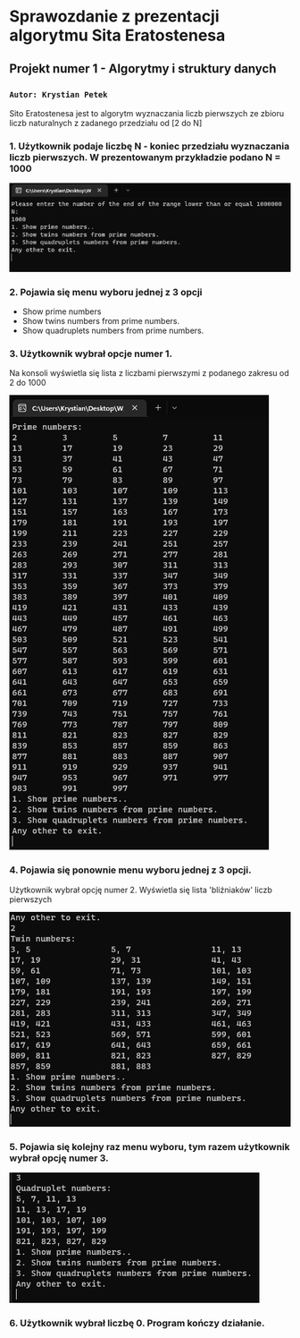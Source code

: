 # Sprawozdanie z prezentacji algorytmu Sita Eratostenesa

## Projekt numer 1 - Algorytmy i struktury danych

### `Autor: Krystian Petek`

Sito Eratostenesa jest to algorytm wyznaczania liczb pierwszych ze zbioru liczb naturalnych z zadanego przedziału od [2 do N]

### **1. Użytkownik podaje liczbę N - koniec przedziału wyznaczania liczb pierwszych. W prezentowanym przykładzie podano N = 1000**

![1](./1.png "Użytkownik podaje liczbę N")

### **2. Pojawia się menu wyboru jednej z 3 opcji**

- Show prime numbers
- Show twins numbers from prime numbers.
- Show quadruplets numbers from prime numbers.

### **3. Użytkownik wybrał opcje numer 1.**

Na konsoli wyświetla się lista z liczbami pierwszymi z podanego zakresu od 2 do 1000

![2](./2.png "Użytkownik wybrał opcje numer 1.")

### **4. Pojawia się ponownie menu wyboru jednej z 3 opcji.**

Użytkownik wybrał opcję numer 2. Wyświetla się lista 'bliźniaków' liczb pierwszych

![3](./3.png "Użytkownik wybrał opcję numer 2.")

### **5. Pojawia się kolejny raz menu wyboru, tym razem użytkownik wybrał opcję numer 3.**

![4](./4.png "Użytkownik wybrał opcję numer 3.")

### **6. Użytkownik wybrał liczbę 0. Program kończy działanie.**
